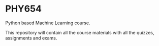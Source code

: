 # PHY654
Python based Machine Learning course.

This repository will contain all the course materials with all the quizzes, assignments and exams.
